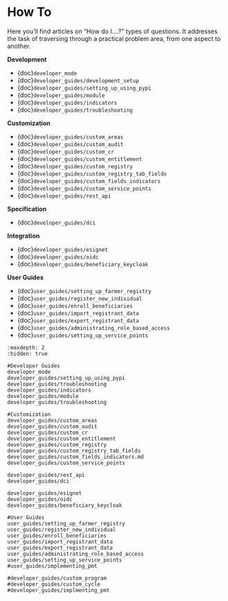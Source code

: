 # How To

Here you’ll find articles on “How do I….?” types of questions. It addresses the task of traversing through a practical problem area, from one aspect to another.

**Development**

- {doc}`developer_mode`
- {doc}`developer_guides/development_setup`
- {doc}`developer_guides/setting_up_using_pypi`
- {doc}`developer_guides/module`
- {doc}`developer_guides/indicators`
- {doc}`developer_guides/troubleshooting`

**Customization**

- {doc}`developer_guides/custom_areas`
- {doc}`developer_guides/custom_audit`
- {doc}`developer_guides/custom_cr`
- {doc}`developer_guides/custom_entitlement`
- {doc}`developer_guides/custom_registry`
- {doc}`developer_guides/custom_registry_tab_fields`
- {doc}`developer_guides/custom_fields_indicators`
- {doc}`developer_guides/custom_service_points`
- {doc}`developer_guides/rest_api`

**Specification**

- {doc}`developer_guides/dci`

**Integration**

- {doc}`developer_guides/esignet`
- {doc}`developer_guides/oidc`
- {doc}`developer_guides/beneficiary_keycloak`

**User Guides**

- {doc}`user_guides/setting_up_farmer_registry`
- {doc}`user_guides/register_new_individual`
- {doc}`user_guides/enroll_beneficiaries`
- {doc}`user_guides/import_registrant_data`
- {doc}`user_guides/export_registrant_data`
- {doc}`user_guides/administrating_role_based_access`
- {doc}`user_guides/setting_up_service_points`

```{toctree}
:maxdepth: 2
:hidden: true

#Developer Guides
developer_mode
developer_guides/setting_up_using_pypi
developer_guides/troubleshooting
developer_guides/indicators
developer_guides/module
developer_guides/troubleshooting

#Customization
developer_guides/custom_areas
developer_guides/custom_audit
developer_guides/custom_cr
developer_guides/custom_entitlement
developer_guides/custom_registry
developer_guides/custom_registry_tab_fields
developer_guides/custom_fields_indicators.md
developer_guides/custom_service_points

developer_guides/rest_api
developer_guides/dci

developer_guides/esignet
developer_guides/oidc
developer_guides/beneficiary_keycloak

#User Guides
user_guides/setting_up_farmer_registry
user_guides/register_new_individual
user_guides/enroll_beneficiaries
user_guides/import_registrant_data
user_guides/export_registrant_data
user_guides/administrating_role_based_access
user_guides/setting_up_service_points
#user_guides/implementing_pmt

#developer_guides/custom_program
#developer_guides/custom_cycle
#developer_guides/implmenting_pmt
```
